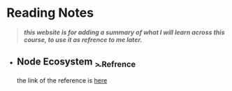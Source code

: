 # Reading Notes
> _**this website is for adding a summary of what I will learn across this course, to use it as refrence to me later.**_
   - ## Node Ecosystem   [<sub> > Refrence </sub>](https://www.sitepoint.com/an-introduction-to-node-js/)
     the link of the reference is [here](https://www.sitepoint.com/an-introduction-to-node-js/)
